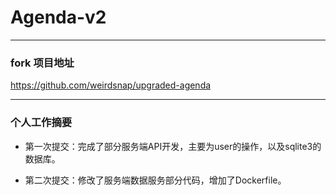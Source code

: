 # Agenda-v2
---
### fork 项目地址
https://github.com/weirdsnap/upgraded-agenda

---
### 个人工作摘要

- 第一次提交：完成了部分服务端API开发，主要为user的操作，以及sqlite3的数据库。

- 第二次提交：修改了服务端数据服务部分代码，增加了Dockerfile。

